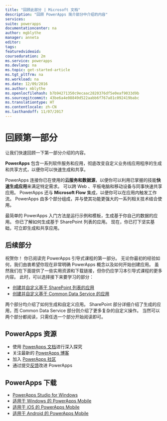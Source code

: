 ```yaml
---
title: "回顾此部分 | Microsoft 文档"
description: "回顾 PowerApps 简介部分中介绍的内容"
services: 
suite: powerapps
documentationcenter: na
author: mgblythe
manager: anneta
editor: 
tags: 
featuredvideoid: 
courseduration: 2m
ms.service: powerapps
ms.devlang: na
ms.topic: get-started-article
ms.tgt_pltfrm: na
ms.workload: na
ms.date: 12/09/2016
ms.author: mblythe
ms.openlocfilehash: b7b94271350c9ecaac2820376df5e0eaf9033d9b
ms.sourcegitcommit: 43be6a4e08849d522aabb6f767a81c092419babc
ms.translationtype: HT
ms.contentlocale: zh-CN
ms.lasthandoff: 11/07/2017
---
```

# <a name="review-the-first-section"></a>回顾第一部分
让我们快速回顾一下第一部分介绍的内容。

**PowerApps** 包含一系列软件服务和应用，彻底改变自定义业务线应用程序的生成和共享方式，以便你可以快速生成和共享。

PowerApps 连接你已在使用的**云服务和数据源**，以便你可以利用已掌握的技能**快速生成应用**来满足特定需求。 可以跨 Web 、平板电脑和移动设备与同事快速共享应用。 PowerApps 还与 **Microsoft Flow** 集成，以便你可以在应用内触发工作流。 PowerApps 由多个部分组成，并与使其功能更强大的一系列相关技术结合使用。

最简单的 PowerApps 入门方法是运行示例和模板，生成基于你自己的数据的应用。 你已了解如何生成基于 SharePoint 列表的应用。 现在，你已打下坚实基础，可立即生成和共享应用。 

## <a name="whats-next"></a>后续部分
祝贺你！ 你已阅读完 PowerApps 引导式课程的第一部分。 无论你最初的经验如何，我们由衷希望你现在非常明确 PowerApps 概念以及如何开始创建应用。 虽然我们在下面提供了一些实用资源和下载链接，但你仍应学习本引导式课程的更多内容。 此时，可以选择接下来要学习的部分：

* [创建并自定义基于 SharePoint 列表的应用](learning-spo-app-generate.md)
* [创建并自定义基于 Common Data Service 的应用](learning-case-app-generate.md) 

两个部分均介绍了如何生成和自定义应用。 SharePoint 部分详细介绍了生成的应用，而 Common Data Service 部分则介绍了更多复杂的自定义操作。 当然可以两个部分都阅读，只需任选一个部分开始阅读即可。 

## <a name="powerapps-resources"></a>PowerApps 资源
* 使用 [PowerApps 文档](https://powerapps.microsoft.com/tutorials/getting-started/)进行深入探究
* 关注最新的 [PowerApps 博客](https://powerapps.microsoft.com/blog/)
* 加入 [PowerApps 社区](https://powerusers.microsoft.com/t5/PowerApps-Community/ct-p/PowerApps1)
* 通过提交[反馈](https://powerusers.microsoft.com/t5/PowerApps-Ideas/idb-p/PowerAppsIdeas)改进 PowerApps

## <a name="powerapps-downloads"></a>PowerApps 下载
* [PowerApps Studio for Windows](https://aka.ms/powerappswin)
* [适用于 Windows 的 PowerApps Mobile](https://aka.ms/powerappswin)
* [适用于 iOS 的 PowerApps Mobile](https://aka.ms/powerappsios)
* [适用于 Android 的 PowerApps Mobile](https://aka.ms/powerappsandroid)

